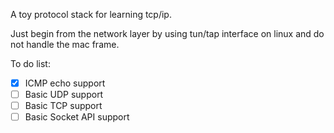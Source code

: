 A toy protocol stack for learning tcp/ip.

Just begin from the network layer by using tun/tap interface on linux and do not handle the mac frame.

To do list:

- [x] ICMP echo support
- [ ] Basic UDP support
- [ ] Basic TCP support
- [ ] Basic Socket API support